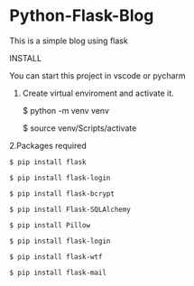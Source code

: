 # Python-Flask-Blog
This is a simple blog using flask

INSTALL

You can start this project in vscode or pycharm 
1. Create virtual enviroment and activate it.

    $ python -m venv venv

    $ source venv/Scripts/activate

2.Packages required

    $ pip install flask

    $ pip install flask-login

    $ pip install flask-bcrypt

    $ pip install Flask-SQLAlchemy

    $ pip install Pillow

    $ pip install flask-login

    $ pip install flask-wtf

    $ pip install flask-mail

